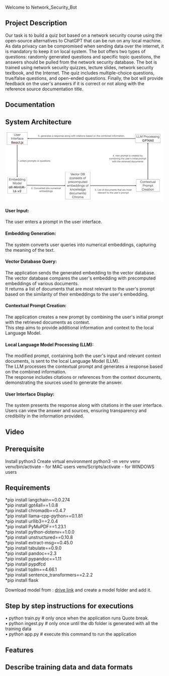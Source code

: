 Welcome to Network_Security_Bot
<h2> Project Description </h2>
<p>Our task is to build a quiz bot based on a network security course using the open-source alternatives to ChatGPT that can be run on any local machine. As data privacy can be compromised when sending data over the internet, it is mandatory to keep it on local system. The bot offers two types of questions: randomly generated questions and specific topic questions, the answers should be pulled from the network security database. The bot is trained using network security quizzes, lecture slides, network security textbook, and the Internet. The quiz includes multiple-choice questions, true/false questions, and open-ended questions. Finally, the bot will provide feedback on the user's answers if it is correct or not along with the reference source documentation title.</p>
<h2> Documentation </h2>
<h2> System Architecture </h2>
<p align="center">
  <img src="System Architecture.png" width="500" title="sys arch">
</p>
<p>
  <h4>User Input:</h4>
  The user enters a prompt in the user interface.
  <h4>Embedding Generation:</h4>
  The system converts user queries into numerical embeddings, capturing the meaning of the text.
  <h4>Vector Database Query:</h4>
  The application sends the generated embedding to the vector database.</br>
  The vector database compares the user's embedding with precomputed embeddings of various documents.</br>
  It returns a list of documents that are most relevant to the user's prompt based on the similarity of their embeddings to the user's embedding.
  <h4>Contextual Prompt Creation:</h4>
  The application creates a new prompt by combining the user's initial prompt with the retrieved documents as context.</br>
  This step aims to provide additional information and context to the local Language Model.
  <h4>Local Language Model Processing (LLM):</h4>
  The modified prompt, containing both the user's input and relevant context documents, is sent to the local Language Model (LLM).</br>
  The LLM processes the contextual prompt and generates a response based on the combined information.</br>
  The response includes citations or references from the context documents, demonstrating the sources used to generate the answer.
  <h4>User Interface Display:</h4>
  The system presents the response along with citations in the user interface.</br>
  Users can view the answer and sources, ensuring transparency and credibility in the information provided.
</p>
<h2> Video </h2> 
<h2> Prerequisite </h2>
Install python3
Create virtual environment
python3 -m venv venv
venv/bin/activate - for MAC users
venv/Scripts/activate - for WINDOWS users
<h2> Requirements </h2>
*pip install langchain==0.0.274</br>
*pip install gpt4all==1.0.8</br>
*pip install chromadb==0.4.7</br>
*pip install llama-cpp-python==0.1.81</br>
*pip install urllib3==2.0.4 </br>
*pip install PyMuPDF==1.23.1 </br>
*pip install python-dotenv==1.0.0 </br>
*pip install unstructured==0.10.8 </br>
*pip install extract-msg==0.45.0</br>
*pip install tabulate==0.9.0</br>
*pip install pandoc==2.3 </br>
*pip install pypandoc==1.11 </br>
*pip install pypdfcd</br>
*pip install tqdm==4.66.1</br>
*pip install sentence_transformers==2.2.2 </br>
*pip install flask

<p>Download model from : <a href="https://drive.google.com/file/d/1RHfTHIZ8-N3FV4Lj_m99NYq8D4lOqgtM/view?usp=drive_link"> drive link</a> and create a model folder and add it.</p>

<h2> Step by step instructions for executions </h2>

•	python train.py  # only once when the application runs Quote break.</br>
•	python ingest.py # only once until the db folder is generated with all the training data </br>
•	python app.py    # execute this command to run the application

<h2> Features </h2>
<h2> Describe training data and data formats </h2>

